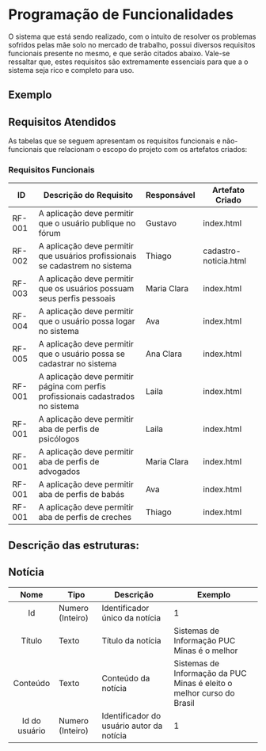# Programação de Funcionalidades

O sistema que está sendo realizado, com o intuito de resolver os problemas sofridos pelas mãe solo no mercado de trabalho, possui diversos requisitos funcionais presente no mesmo, e que serão citados abaixo. Vale-se ressaltar que, estes requisitos são extremamente essenciais para que a o sistema seja rico e completo para uso. 


## Exemplo

## Requisitos Atendidos

As tabelas que se seguem apresentam os requisitos funcionais e não-funcionais que relacionam o escopo do projeto com os artefatos criados:

### Requisitos Funcionais

|ID    | Descrição do Requisito | Responsável | Artefato Criado |
|------|------------------------|------------|-----------------|
|RF-001| A aplicação deve permitir que o usuário publique no fórum  | Gustavo | index.html |
|RF-002| A aplicação deve permitir que usuários profissionais se cadastrem no sistema | Thiago | cadastro-noticia.html |
|RF-003| A aplicação deve permitir que os usuários possuam seus perfis pessoais  | Maria Clara | index.html |
|RF-004| A aplicação deve permitir que o usuário possa logar no sistema | Ava | index.html |
|RF-005| A aplicação deve permitir que o usuário possa se cadastrar no sistema  | Ana Clara | index.html |
|RF-001| A aplicação deve permitir página com perfis profissionais cadastrados no sistema | Laila | index.html |
|RF-001| A aplicação deve permitir aba de perfis de psicólogos  | Laila | index.html |
|RF-001| A aplicação deve permitir aba de perfis de advogados  | Maria Clara | index.html |
|RF-001| A aplicação deve permitir aba de perfis de babás   | Ava | index.html |
|RF-001| A aplicação deve permitir aba de perfis de creches  | Thiago | index.html |


## Descrição das estruturas:

## Notícia
|  **Nome**      | **Tipo**          | **Descrição**                             | **Exemplo**                                    |
|:--------------:|-------------------|-------------------------------------------|------------------------------------------------|
| Id             | Numero (Inteiro)  | Identificador único da notícia            | 1                                              |
| Título         | Texto             | Título da notícia                         | Sistemas de Informação PUC Minas é o melhor                                   |
| Conteúdo       | Texto             | Conteúdo da notícia                       | Sistemas de Informação da PUC Minas é eleito o melhor curso do Brasil                            |
| Id do usuário  | Numero (Inteiro)  | Identificador do usuário autor da notícia | 1                                              |

